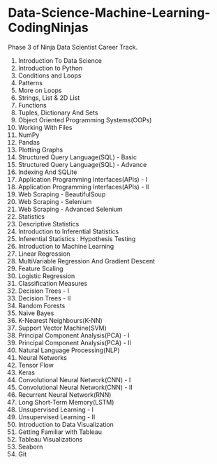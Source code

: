 # Data-Science-Machine-Learning-CodingNinjas
Phase 3 of Ninja Data Scientist Career Track.

1. Introduction To Data Science
2. Introduction to Python
3. Conditions and Loops
4. Patterns 
5. More on Loops
6. Strings, List & 2D List
7. Functions
8. Tuples, Dictionary And Sets
9. Object Oriented Programming Systems(OOPs)
10. Working With Files
11. NumPy
12. Pandas
13. Plotting Graphs 
14. Structured Query Language(SQL) - Basic
15. Structured Query Language(SQL) - Advance
16. Indexing And SQLite
17. Application Programming Interfaces(APIs) - I 
18. Application Programming Interfaces(APIs) - II
19. Web Scraping - BeautifulSoup
20. Web Scraping - Selenium
21. Web Scraping - Advanced Selenium
22. Statistics
23. Descriptive Statistics
24. Introduction to Inferential Statistics
25. Inferential Statistics : Hypothesis Testing
26. Introduction to Machine Learning
27. Linear Regression
28. MultiVariable Regression And Gradient Descent
29. Feature Scaling
30. Logistic Regression
31. Classification Measures
32. Decision Trees - I
33. Decision Trees - II
34. Random Forests
35. Naive Bayes
36. K-Nearest Neighbours(K-NN)
37. Support Vector Machine(SVM)
38. Principal Component Analysis(PCA) - I
39. Principal Component Analysis(PCA) - II
40. Natural Language Processing(NLP)
41. Neural Networks
42. Tensor Flow
43. Keras
44. Convolutional Neural Network(CNN) - I 
45. Convolutional Neural Network(CNN) - II
46. Recurrent Neural Network(RNN)
47. Long Short-Term Memory(LSTM)
48. Unsupervised Learning - I 
49. Unsupervised Learning - II
50. Introduction to Data Visualization 
51. Getting Familiar with Tableau
52. Tableau Visualizations 
53. Seaborn
54. Git
